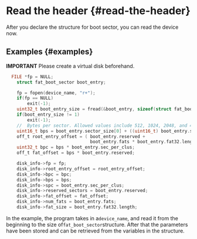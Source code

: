# Read the header {#read-the-header}

After you declare the structure for boot sector, you can read the device now.

## Examples {#examples}

**IMPORTANT** Please create a virtual disk beforehand.

```c
  FILE *fp = NULL;
    struct fat_boot_sector boot_entry;

    fp = fopen(device_name, "r+");
    if(fp == NULL)
        exit(-1);
    uint32_t boot_entry_size = fread(&boot_entry, sizeof(struct fat_boot_sector), 1, fp);
    if(boot_entry_size != 1)
        exit(-1);
    //  Bytes per sector. Allowed values include 512, 1024, 2048, and 4096
    uint16_t bps = boot_entry.sector_size[0] + ((uint16_t) boot_entry.sector_size[1] << 8);
    off_t root_entry_offset = ( boot_entry.reserved +
                                boot_entry.fats * boot_entry.fat32.length) * bps;
    uint32_t bpc = bps * boot_entry.sec_per_clus;
    off_t fat_offset = bps * boot_entry.reserved;

    disk_info->fp = fp;
    disk_info->root_entry_offset = root_entry_offset;
    disk_info->bpc = bpc;
    disk_info->bps = bps;
    disk_info->spc = boot_entry.sec_per_clus;
    disk_info->reserved_sectors = boot_entry.reserved;
    disk_info->fat_offset = fat_offset;
    disk_info->num_fats = boot_entry.fats;
    disk_info->fat_size = boot_entry.fat32.length;
```

In the example, the program takes in a`device_name`, and read it from the beginning to the size of`fat_boot_sector`structure. After that the parameters have been stored and can be retrieved from the variables in the structure.

